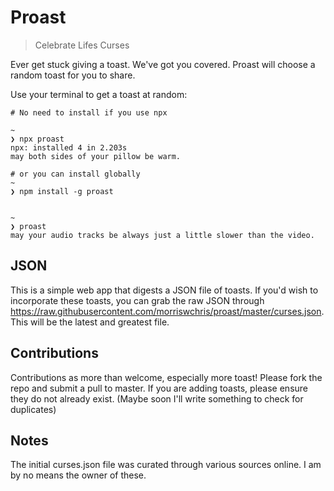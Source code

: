 # Proast
> Celebrate Lifes Curses

Ever get stuck giving a toast. We've got you covered. Proast will choose a random toast for you to share.

Use your terminal to get a toast at random:

```shell
# No need to install if you use npx

~
❯ npx proast
npx: installed 4 in 2.203s
may both sides of your pillow be warm.

# or you can install globally
~
❯ npm install -g proast


~
❯ proast
may your audio tracks be always just a little slower than the video.
```

## JSON

This is a simple web app that digests a JSON file of toasts. If you'd wish to incorporate these toasts, you can grab the raw JSON through https://raw.githubusercontent.com/morriswchris/proast/master/curses.json. This will be the latest and greatest file.

## Contributions

Contributions as more than welcome, especially more toast! Please fork the repo and submit a pull to master. If you are adding toasts, please ensure they do not already exist. (Maybe soon I'll write something to check for duplicates)

## Notes

The initial curses.json file was curated through various sources online. I am by no means the owner of these.
